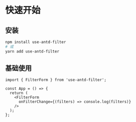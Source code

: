 # 快速开始

## 安装

```bash
npm install use-antd-filter
# 或
yarn add use-antd-filter
```

## 基础使用

```tsx
import { FilterForm } from 'use-antd-filter';

const App = () => {
  return (
    <FilterForm 
      onFilterChange={(filters) => console.log(filters)}
    />
  );
};
``` 